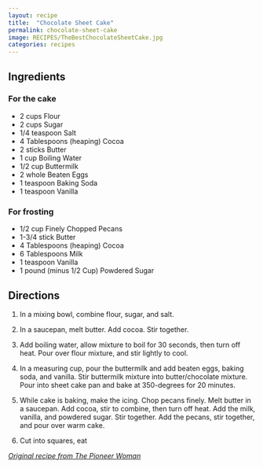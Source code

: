 ```yaml
---
layout: recipe
title:  "Chocolate Sheet Cake"
permalink: chocolate-sheet-cake
image: RECIPES/TheBestChocolateSheetCake.jpg
categories: recipes
---
```




## Ingredients

### For the cake

* 2 cups Flour
* 2 cups Sugar
* 1/4 teaspoon Salt
* 4 Tablespoons (heaping) Cocoa
* 2 sticks Butter
* 1 cup Boiling Water
* 1/2 cup Buttermilk
* 2 whole Beaten Eggs
* 1 teaspoon Baking Soda
* 1 teaspoon Vanilla


### For frosting
* 1/2 cup Finely Chopped Pecans
* 1-3/4 stick Butter
* 4 Tablespoons (heaping) Cocoa
* 6 Tablespoons Milk
* 1 teaspoon Vanilla
* 1 pound (minus 1/2 Cup) Powdered Sugar




## Directions

1. In a mixing bowl, combine flour, sugar, and salt.

1. In a saucepan, melt butter. Add cocoa. Stir together.

1. Add boiling water, allow mixture to boil for 30 seconds, then turn off heat. Pour over flour mixture, and stir lightly to cool.

1. In a measuring cup, pour the buttermilk and add beaten eggs, baking soda, and vanilla. Stir buttermilk mixture into butter/chocolate mixture. Pour into sheet cake pan and bake at 350-degrees for 20 minutes.

1. While cake is baking, make the icing. Chop pecans finely. Melt butter in a saucepan. Add cocoa, stir to combine, then turn off heat. Add the milk, vanilla, and powdered sugar. Stir together. Add the pecans, stir together, and pour over warm cake.


1. Cut into squares, eat

[*Original recipe from The Pioneer Woman*](http://thepioneerwoman.com/cooking/the_best_chocol/)
